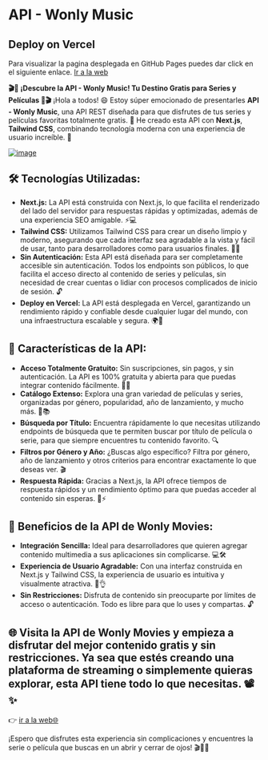 # API - Wonly Music

## Deploy on Vercel
Para visualizar la pagina desplegada en GitHub Pages puedes dar click en el siguiente enlace. [Ir a la web](https://api-wonly-music.vercel.app)

**🎬🍿 ¡Descubre la API - Wonly Music! Tu Destino Gratis para Series y Películas 🍿🎬** ¡Hola a todos! 😄 Estoy súper emocionado de presentarles **API - Wonly Music**, una API REST diseñada para que disfrutes de tus series y películas favoritas totalmente gratis. 🎉 He creado esta API con **Next.js**, **Tailwind CSS**, combinando tecnología moderna con una experiencia de usuario increíble. 🚀

[![image](https://github.com/user-attachments/assets/47866c41-98b4-4ff3-98d4-877bb743c993)](https://api-wonly-music.vercel.app/)


## 🛠️ Tecnologías Utilizadas:
- **Next.js:** La API está construida con Next.js, lo que facilita el renderizado del lado del servidor para respuestas rápidas y optimizadas, además de una experiencia SEO amigable. ⚡💻
- **Tailwind CSS:** Utilizamos Tailwind CSS para crear un diseño limpio y moderno, asegurando que cada interfaz sea agradable a la vista y fácil de usar, tanto para desarrolladores como para usuarios finales. 🎨📱
- **Sin Autenticación:** Esta API está diseñada para ser completamente accesible sin autenticación. Todos los endpoints son públicos, lo que facilita el acceso directo al contenido de series y películas, sin necesidad de crear cuentas o lidiar con procesos complicados de inicio de sesión. 🔓
- **Deploy en Vercel:** La API está desplegada en Vercel, garantizando un rendimiento rápido y confiable desde cualquier lugar del mundo, con una infraestructura escalable y segura. 🌍🚀

## 🚀 Características de la API:
- **Acceso Totalmente Gratuito:** Sin suscripciones, sin pagos, y sin autenticación. La API es 100% gratuita y abierta para que puedas integrar contenido fácilmente. 💸✨
- **Catálogo Extenso:** Explora una gran variedad de películas y series, organizadas por género, popularidad, año de lanzamiento, y mucho más. 🎥📚
- **Búsqueda por Título:** Encuentra rápidamente lo que necesitas utilizando endpoints de búsqueda que te permiten buscar por título de película o serie, para que siempre encuentres tu contenido favorito. 🔍
- **Filtros por Género y Año:** ¿Buscas algo específico? Filtra por género, año de lanzamiento y otros criterios para encontrar exactamente lo que deseas ver. 🎬
- **Respuesta Rápida:** Gracias a Next.js, la API ofrece tiempos de respuesta rápidos y un rendimiento óptimo para que puedas acceder al contenido sin esperas. 🚀⚡

## 🌟 Beneficios de la API de Wonly Movies:
- **Integración Sencilla:** Ideal para desarrolladores que quieren agregar contenido multimedia a sus aplicaciones sin complicarse. 💻🛠️
- **Experiencia de Usuario Agradable:** Con una interfaz construida en Next.js y Tailwind CSS, la experiencia de usuario es intuitiva y visualmente atractiva. 🎨👌
- **Sin Restricciones:** Disfruta de contenido sin preocuparte por límites de acceso o autenticación. Todo es libre para que lo uses y compartas. 🔓

## 🌐 Visita la API de Wonly Movies y empieza a disfrutar del mejor contenido gratis y sin restricciones. Ya sea que estés creando una plataforma de streaming o simplemente quieras explorar, esta API tiene todo lo que necesitas. 📽️✨

👉 [ir a la web🌐](https://api-wonly-music.vercel.app/)

¡Espero que disfrutes esta experiencia sin complicaciones y encuentres la serie o película que buscas en un abrir y cerrar de ojos! 🎬🚀🍿
